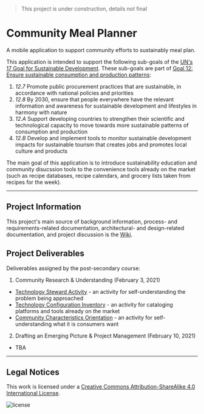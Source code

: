 > This project is under construction, details not final

# Community Meal Planner

A mobile application to support community efforts to sustainably meal plan.

This application is intended to support the following sub-goals of the [UN's 17 Goal for Sustainable Development](https://www.un.org/sustainabledevelopment/). These sub-goals are part of [Goal 12: Ensure sustainable consumption and production patterns](https://www.un.org/sustainabledevelopment/sustainable-consumption-production/):
1. _12.7_ Promote public procurement practices that are sustainable, in accordance with national policies and priorities
1. _12.8_ By 2030, ensure that people everywhere have the relevant information and awareness for sustainable development and lifestyles in harmony with nature
1. _12.A_ Support developing countries to strengthen their scientific and technological capacity to move towards more sustainable patterns of consumption and production
1. _12.B_ Develop and implement tools to monitor sustainable development impacts for sustainable tourism that creates jobs and promotes local culture and products

The main goal of this application is to introduce sustainability education and community disucssion tools to the convenience tools already on the market (such as recipe databases, recipe calendars, and grocery lists taken from recipes for the week).

***

## Project Information

This project's main source of background information, process- and requirements-related documentation, architectural- and design-related documentation, and project discussion is the [Wiki](https://github.com/holtzmak/Community-Meal-Planner/wiki).

## Project Deliverables

Deliverables assigned by the post-secondary course:
1. Community Research & Understanding (February 3, 2021)
* [Technology Steward Activity](Technology%20Steward%20Activity.pdf) - an activity for self-understanding the problem being approached
* [Technology Configuration Inventory](Technolofy%20Configuration%20Inventory.pdf) - an activity for cataloging platforms and tools already on the market
* [Community Characteristics Orientation](Community%20Characteristics%20Orientation.pdf) - an activity for self-understanding what it is consumers want
2. Drafting an Emerging Picture & Project Management (February 10, 2021)
* TBA

***

## Legal Notices

This work is licensed under a [Creative Commons Attribution-ShareAlike 4.0 International License](https://creativecommons.org/licenses/by-sa/4.0/).

![license](https://licensebuttons.net/l/by-sa/4.0/88x31.png)
